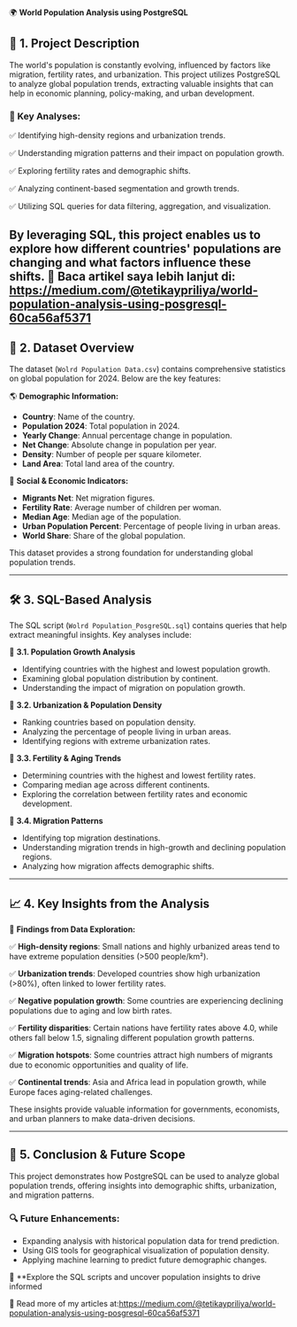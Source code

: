 🌍 **World Population Analysis using PostgreSQL**

## 📌 1. Project Description

The world's population is constantly evolving, influenced by factors like migration, fertility rates, and urbanization. This project utilizes PostgreSQL to analyze global population trends, extracting valuable insights that can help in economic planning, policy-making, and urban development.

### 🌟 Key Analyses:

✅ Identifying high-density regions and urbanization trends.

✅ Understanding migration patterns and their impact on population growth.

✅ Exploring fertility rates and demographic shifts.

✅ Analyzing continent-based segmentation and growth trends.

✅ Utilizing SQL queries for data filtering, aggregation, and visualization.

By leveraging SQL, this project enables us to explore how different countries' populations are changing and what factors influence these shifts.
📖 Baca artikel saya lebih lanjut di: https://medium.com/@tetikaypriliya/world-population-analysis-using-posgresql-60ca56af5371
---

## 📂 2. Dataset Overview

The dataset (`Wolrd Population Data.csv`) contains comprehensive statistics on global population for 2024. Below are the key features:

🌎 **Demographic Information:**
- **Country**: Name of the country.
- **Population 2024**: Total population in 2024.
- **Yearly Change**: Annual percentage change in population.
- **Net Change**: Absolute change in population per year.
- **Density**: Number of people per square kilometer.
- **Land Area**: Total land area of the country.

🚀 **Social & Economic Indicators:**
- **Migrants Net**: Net migration figures.
- **Fertility Rate**: Average number of children per woman.
- **Median Age**: Median age of the population.
- **Urban Population Percent**: Percentage of people living in urban areas.
- **World Share**: Share of the global population.

This dataset provides a strong foundation for understanding global population trends.

---

## 🛠️ 3. SQL-Based Analysis

The SQL script (`Wolrd Population_PosgreSQL.sql`) contains queries that help extract meaningful insights. Key analyses include:

🔹 **3.1. Population Growth Analysis**
- Identifying countries with the highest and lowest population growth.
- Examining global population distribution by continent.
- Understanding the impact of migration on population growth.

🔹 **3.2. Urbanization & Population Density**
- Ranking countries based on population density.
- Analyzing the percentage of people living in urban areas.
- Identifying regions with extreme urbanization rates.

🔹 **3.3. Fertility & Aging Trends**
- Determining countries with the highest and lowest fertility rates.
- Comparing median age across different continents.
- Exploring the correlation between fertility rates and economic development.

🔹 **3.4. Migration Patterns**
- Identifying top migration destinations.
- Understanding migration trends in high-growth and declining population regions.
- Analyzing how migration affects demographic shifts.

---

## 📈 4. Key Insights from the Analysis

🎯 **Findings from Data Exploration:**

✅ **High-density regions**: Small nations and highly urbanized areas tend to have extreme population densities (>500 people/km²).

✅ **Urbanization trends**: Developed countries show high urbanization (>80%), often linked to lower fertility rates.

✅ **Negative population growth**: Some countries are experiencing declining populations due to aging and low birth rates.

✅ **Fertility disparities**: Certain nations have fertility rates above 4.0, while others fall below 1.5, signaling different population growth patterns.

✅ **Migration hotspots**: Some countries attract high numbers of migrants due to economic opportunities and quality of life.

✅ **Continental trends**: Asia and Africa lead in population growth, while Europe faces aging-related challenges.

These insights provide valuable information for governments, economists, and urban planners to make data-driven decisions.

---

## 🚀 5. Conclusion & Future Scope

This project demonstrates how PostgreSQL can be used to analyze global population trends, offering insights into demographic shifts, urbanization, and migration patterns. 

### 🔍 Future Enhancements:
- Expanding analysis with historical population data for trend prediction.
- Using GIS tools for geographical visualization of population density.
- Applying machine learning to predict future demographic changes.

🔎 **Explore the SQL scripts and uncover population insights to drive informed

📖 Read more of my articles at:https://medium.com/@tetikaypriliya/world-population-analysis-using-posgresql-60ca56af5371
